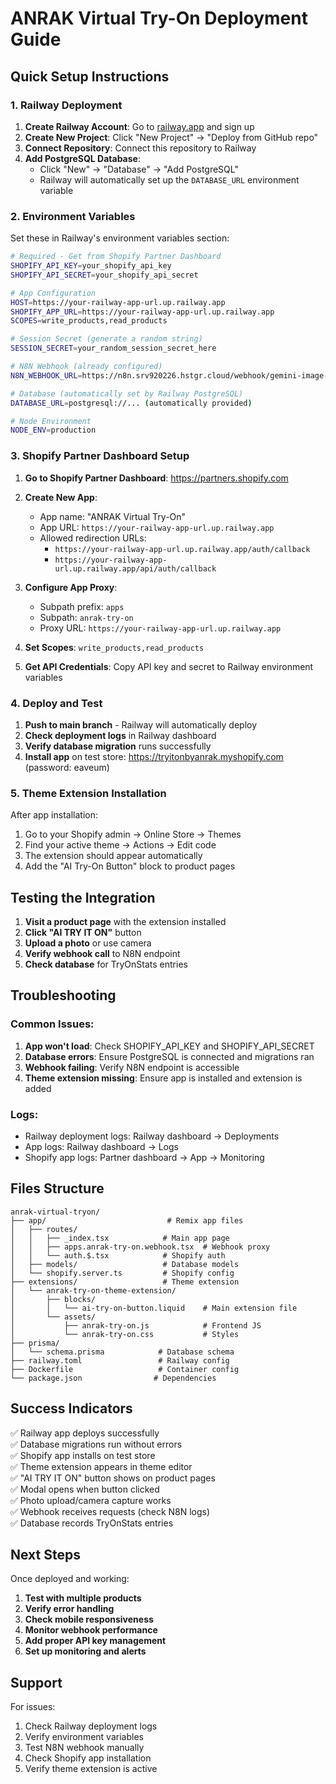 # ANRAK Virtual Try-On Deployment Guide

## Quick Setup Instructions

### 1. Railway Deployment

1. **Create Railway Account**: Go to [railway.app](https://railway.app) and sign up
2. **Create New Project**: Click "New Project" → "Deploy from GitHub repo"
3. **Connect Repository**: Connect this repository to Railway
4. **Add PostgreSQL Database**: 
   - Click "New" → "Database" → "Add PostgreSQL"
   - Railway will automatically set up the `DATABASE_URL` environment variable

### 2. Environment Variables

Set these in Railway's environment variables section:

```bash
# Required - Get from Shopify Partner Dashboard
SHOPIFY_API_KEY=your_shopify_api_key
SHOPIFY_API_SECRET=your_shopify_api_secret

# App Configuration
HOST=https://your-railway-app-url.up.railway.app
SHOPIFY_APP_URL=https://your-railway-app-url.up.railway.app
SCOPES=write_products,read_products

# Session Secret (generate a random string)
SESSION_SECRET=your_random_session_secret_here

# N8N Webhook (already configured)
N8N_WEBHOOK_URL=https://n8n.srv920226.hstgr.cloud/webhook/gemini-image-gen

# Database (automatically set by Railway PostgreSQL)
DATABASE_URL=postgresql://... (automatically provided)

# Node Environment
NODE_ENV=production
```

### 3. Shopify Partner Dashboard Setup

1. **Go to Shopify Partner Dashboard**: https://partners.shopify.com
2. **Create New App**:
   - App name: "ANRAK Virtual Try-On"
   - App URL: `https://your-railway-app-url.up.railway.app`
   - Allowed redirection URLs:
     - `https://your-railway-app-url.up.railway.app/auth/callback`
     - `https://your-railway-app-url.up.railway.app/api/auth/callback`

3. **Configure App Proxy**:
   - Subpath prefix: `apps`
   - Subpath: `anrak-try-on`  
   - Proxy URL: `https://your-railway-app-url.up.railway.app`

4. **Set Scopes**: `write_products,read_products`

5. **Get API Credentials**: Copy API key and secret to Railway environment variables

### 4. Deploy and Test

1. **Push to main branch** - Railway will automatically deploy
2. **Check deployment logs** in Railway dashboard
3. **Verify database migration** runs successfully
4. **Install app** on test store: https://tryitonbyanrak.myshopify.com (password: eaveum)

### 5. Theme Extension Installation

After app installation:

1. Go to your Shopify admin → Online Store → Themes
2. Find your active theme → Actions → Edit code
3. The extension should appear automatically
4. Add the "AI Try-On Button" block to product pages

## Testing the Integration

1. **Visit a product page** with the extension installed
2. **Click "AI TRY IT ON"** button
3. **Upload a photo** or use camera
4. **Verify webhook call** to N8N endpoint
5. **Check database** for TryOnStats entries

## Troubleshooting

### Common Issues:

1. **App won't load**: Check SHOPIFY_API_KEY and SHOPIFY_API_SECRET
2. **Database errors**: Ensure PostgreSQL is connected and migrations ran
3. **Webhook failing**: Verify N8N endpoint is accessible
4. **Theme extension missing**: Ensure app is installed and extension is added

### Logs:
- Railway deployment logs: Railway dashboard → Deployments
- App logs: Railway dashboard → Logs
- Shopify app logs: Partner dashboard → App → Monitoring

## Files Structure

```
anrak-virtual-tryon/
├── app/                           # Remix app files
│   ├── routes/
│   │   ├── _index.tsx            # Main app page
│   │   ├── apps.anrak-try-on.webhook.tsx  # Webhook proxy
│   │   └── auth.$.tsx            # Shopify auth
│   ├── models/                   # Database models
│   └── shopify.server.ts         # Shopify config
├── extensions/                   # Theme extension
│   └── anrak-try-on-theme-extension/
│       ├── blocks/
│       │   └── ai-try-on-button.liquid    # Main extension file
│       └── assets/
│           ├── anrak-try-on.js            # Frontend JS
│           └── anrak-try-on.css           # Styles
├── prisma/
│   └── schema.prisma            # Database schema
├── railway.toml                 # Railway config
├── Dockerfile                   # Container config
└── package.json                # Dependencies
```

## Success Indicators

✅ Railway app deploys successfully  
✅ Database migrations run without errors  
✅ Shopify app installs on test store  
✅ Theme extension appears in theme editor  
✅ "AI TRY IT ON" button shows on product pages  
✅ Modal opens when button clicked  
✅ Photo upload/camera capture works  
✅ Webhook receives requests (check N8N logs)  
✅ Database records TryOnStats entries  

## Next Steps

Once deployed and working:

1. **Test with multiple products** 
2. **Verify error handling**
3. **Check mobile responsiveness**
4. **Monitor webhook performance**
5. **Add proper API key management**
6. **Set up monitoring and alerts**

## Support

For issues:
1. Check Railway deployment logs
2. Verify environment variables
3. Test N8N webhook manually
4. Check Shopify app installation
5. Verify theme extension is active